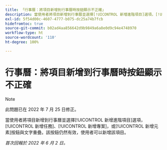 ```yaml
---
title: 「行事曆：將項目新增到行事曆時按鈕顯示不正確」
description: 當使用者將項目新增到行事曆並選擇[!UICONTROL 新增進階項目]選項，[!UICONTROL 新增任務]、[!UICONTROL 新增專案]，或[!UICONTROL 新增元素]按鈕與文字重疊。該按鈕仍然有效，使用者可以新增該項目。
exl-id: 5f54d00c-4607-4777-b075-dc25a74b7fcb
hidefromtoc: true
source-git-commit: b02ad4aa856642d9b9849a6a8e0d9c94e4748970
workflow-type: ht
source-wordcount: '110'
ht-degree: 100%

---
```


# 行事曆：將項目新增到行事曆時按鈕顯示不正確

>[!NOTE]
>
>此問題已在 2022 年 7 月 25 日修正。

當使用者將項目新增到行事曆並選擇[!UICONTROL 新增進階項目]選項，[!UICONTROL 新增任務]、[!UICONTROL 新增專案]，或[!UICONTROL 新增元素]按鈕與文字重疊。該按鈕仍然有效，使用者可以新增該項目。

_首次回報於 2022 年 6 月 2 日。_
